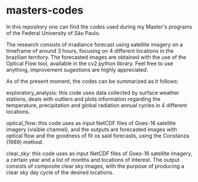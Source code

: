 # masters-codes
In this repository one can find the codes used during my Master's programs of the Federal University of São Paulo.

The research consists of irradiance forecast using satellite imagery on a timeframe of around 3 hours, focusing on 4 different locations in the brazilian territory.
The forecasted images are obtained with the use of the Optical Flow tool, available in the cv2 python library.
Feel free to use anything, improvement sugestions are highly appreciated.

As of the present moment, the codes can be summarized as it follows:

exploratory_analysis: this code uses data collected by surface weather stations, deals with outliers and plots information regarding the temperature, precipitation and global radiation annual cycles in 4 different locations.

optical_flow: this code uses as input NetCDF files of Goes-16 satellite imagery (visible channel), and the outputs are forecasted images with optical flow and the goodness of fit os said forecasts, using the Constanza (1989) method.

clear_sky: this code uses as input NetCDF files of Goes-16 satellite imagery, a certain year and a list of months and locations of interest. The output consists of composite clear sky images, with the purpose of producing a clear sky day cycle of the desired locations.
